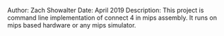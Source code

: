 Author: Zach Showalter
Date: April 2019
Description: This project is command line implementation of connect 4 in mips assembly. It runs on mips based hardware or any mips simulator.
